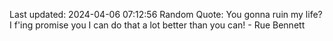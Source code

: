 Last updated: 2024-04-06 07:12:56
Random Quote: You gonna ruin my life? I f'ing promise you I can do that a lot better than you can! - Rue Bennett